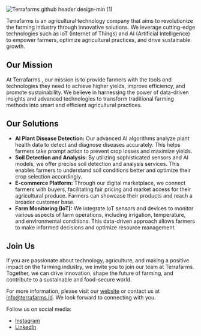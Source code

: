 ![Terrafarms github header design-min (1)](https://github.com/Terrafarms/.github/assets/66078837/c65a6b29-2db8-4ddf-85dd-e3a33ff2a7eb)


Terrafarms is an agricultural technology company that aims to revolutionize the farming industry through innovative solutions. We leverage cutting-edge technologies such as IoT (Internet of Things) and AI (Artificial Intelligence) to empower farmers, optimize agricultural practices, and drive sustainable growth.

## Our Mission

At Terrafarms
, our mission is to provide farmers with the tools and technologies they need to achieve higher yields, improve efficiency, and promote sustainability. We believe in harnessing the power of data-driven insights and advanced technologies to transform traditional farming methods into smart and efficient agricultural practices.

## Our Solutions

- **AI Plant Disease Detection:** Our advanced AI algorithms analyze plant health data to detect and diagnose diseases accurately. This helps farmers take prompt action to prevent crop losses and maximize yields.
- **Soil Detection and Analysis:** By utilizing sophisticated sensors and AI models, we offer precise soil detection and analysis services. This enables farmers to understand soil conditions better and optimize their crop selection accordingly.
- **E-commerce Platform:** Through our digital marketplace, we connect farmers with buyers, facilitating fair pricing and market access for their agricultural produce. Farmers can showcase their products and reach a broader customer base.
- **Farm Monitoring (IoT):** We integrate IoT sensors and devices to monitor various aspects of farm operations, including irrigation, temperature, and environmental conditions. This data-driven approach allows farmers to make informed decisions and optimize resource management.

## Join Us

If you are passionate about technology, agriculture, and making a positive impact on the farming industry, we invite you to join our team at Terrafarms. Together, we can drive innovation, shape the future of farming, and contribute to a sustainable and food-secure world.

For more information, please visit our [website](https://www.terrafarms.id) or contact us at [info@terrafarms.id](mailto:info@terrafarms.id). We look forward to connecting with you.

Follow us on social media:

- [Instagram](https://instagram.com/terrafarms.id)
- [LinkedIn](https://www.linkedin.com/company/terrafarms.id)

